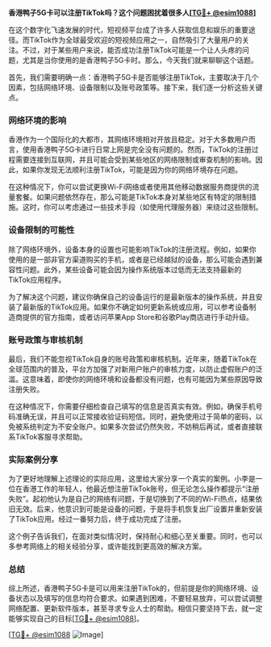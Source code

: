 **香港鸭子5G卡可以注册TikTok吗？这个问题困扰着很多人[[TG💪+ @esim1088](https://t.me/s/esim1088)]**

在这个数字化飞速发展的时代，短视频平台成了许多人获取信息和娱乐的重要途径。而TikTok作为全球最受欢迎的短视频应用之一，自然吸引了大量用户的关注。不过，对于某些用户来说，能否成功注册TikTok可能是一个让人头疼的问题，尤其是当你使用的是香港鸭子5G卡时。那么，今天我们就来聊聊这个话题。

首先，我们需要明确一点：香港鸭子5G卡是否能够注册TikTok，主要取决于几个因素，包括网络环境、设备限制以及账号政策等。接下来，我们逐一分析这些关键点。

### 网络环境的影响

香港作为一个国际化的大都市，其网络环境相对开放且稳定。对于大多数用户而言，使用香港鸭子5G卡进行日常上网是完全没有问题的。然而，TikTok的注册过程需要连接到互联网，并且可能会受到某些地区的网络限制或审查机制的影响。因此，如果你发现无法顺利注册TikTok，可能是因为你的网络环境存在问题。

在这种情况下，你可以尝试更换Wi-Fi网络或者使用其他移动数据服务商提供的流量套餐。如果问题依然存在，那么可能是TikTok本身对某些地区有特定的限制措施。这时，你可以考虑通过一些技术手段（如使用代理服务器）来绕过这些限制。

### 设备限制的可能性

除了网络环境外，设备本身的设置也可能影响TikTok的注册流程。例如，如果你使用的是一部非官方渠道购买的手机，或者是已经越狱的设备，那么可能会遇到兼容性问题。此外，某些设备可能会因为操作系统版本过低而无法支持最新的TikTok应用程序。

为了解决这个问题，建议你确保自己的设备运行的是最新版本的操作系统，并且安装了最新版的TikTok应用。如果你不确定如何更新系统或应用，可以参考设备制造商提供的官方指南，或者访问苹果App Store和谷歌Play商店进行手动升级。

### 账号政策与审核机制

最后，我们不能忽视TikTok自身的账号政策和审核机制。近年来，随着TikTok在全球范围内的普及，平台方加强了对新用户账户的审核力度，以防止虚假账户的泛滥。这意味着，即使你的网络环境和设备都没有问题，也有可能因为某些原因导致注册失败。

在这种情况下，你需要仔细检查自己填写的信息是否真实有效。例如，确保手机号码准确无误，并且可以正常接收验证码短信。同时，避免使用过于简单的密码，以免被系统判定为不安全账户。如果多次尝试仍然失败，不妨稍后再试，或者直接联系TikTok客服寻求帮助。

### 实际案例分享

为了更好地理解上述理论的实际应用，这里给大家分享一个真实的案例。小李是一位在香港工作的年轻人，他最近想注册TikTok账号，但无论怎么操作都提示“注册失败”。起初他认为是自己的网络有问题，于是切换到了不同的Wi-Fi热点，结果依旧无效。后来，他意识到可能是设备的问题，于是将手机恢复出厂设置并重新安装了TikTok应用。经过一番努力后，终于成功完成了注册。

这个例子告诉我们，在面对类似情况时，保持耐心和细心至关重要。同时，也可以多参考网络上的相关经验分享，或许能找到更高效的解决方案。

### 总结

综上所述，香港鸭子5G卡是可以用来注册TikTok的，但前提是你的网络环境、设备状态以及填写的信息均符合要求。如果遇到困难，不要轻易放弃，可以尝试调整网络配置、更新软件版本，甚至寻求专业人士的帮助。相信只要坚持下去，就一定能够实现自己的目标[[TG💪+ @esim1088](https://t.me/s/esim1088)]。

[[TG💪+ @esim1088](https://t.me/s/esim1088) ![Image](https://i.postimg.cc/4NQfJmqS/Snipaste-2025-05-13-00-14-12.png)]